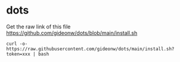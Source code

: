 # dots

Get the raw link of this file https://github.com/gideonw/dots/blob/main/install.sh

```
curl -o- https://raw.githubusercontent.com/gideonw/dots/main/install.sh?token=xxx | bash
```